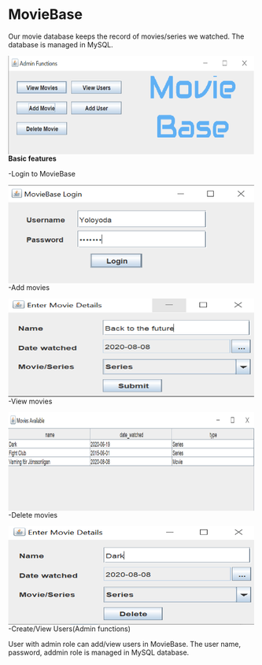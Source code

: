 # MovieBase
Our movie database keeps the record of movies/series we watched.
The database is managed in MySQL.

&nbsp;<img align="left" src="https://github.com/Yoloyoda/MovieBase/blob/master/MainScreen.PNG" width="500" height="200"/> 
<br/><br/><br/><br/><br/><br/><br/><br/><br/>

<b>Basic features</b>
<p>-Login to MovieBase</p>
&nbsp;<img align="left" src="https://github.com/Yoloyoda/MovieBase/blob/master/Login.PNG" width="500" height="200"/> 
<br/><br/><br/><br/><br/><br/><br/><br/><br/>

<p>-Add movies</p>
&nbsp;<img align="left" src="https://github.com/Yoloyoda/MovieBase/blob/master/AddMovie.PNG" width="500" height="200"/> 
<br/><br/><br/><br/><br/><br/><br/><br/><br/>

<p>-View movies</p>
&nbsp;<img align="left" src="https://github.com/Yoloyoda/MovieBase/blob/master/ViewMovie.PNG" width="500" height="200"/> 
<br/><br/><br/><br/><br/><br/><br/><br/><br/>

<p>-Delete movies</p>
&nbsp;<img align="left" src="https://github.com/Yoloyoda/MovieBase/blob/master/DeleteMovie.PNG" width="500" height="200"/> 
<br/><br/><br/><br/><br/><br/><br/><br/><br/>

<p>-Create/View Users(Admin functions)</p>
User with admin role can add/view users in MovieBase. The user name, password, addmin role is managed in MySQL database.
